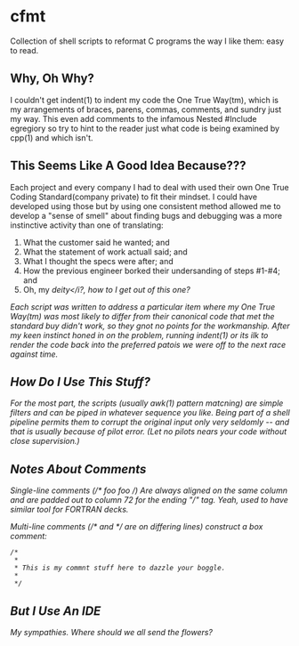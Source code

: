 # cfmt
Collection of shell scripts to reformat C programs the way I like them: easy to read.

## Why, Oh Why?
I couldn't get indent(1) to indent my code the One True Way(tm), which is my arrangements of braces, parens, commas, comments, and sundry just my way.
This even add comments to the infamous Nested #Include egregiory so try to hint to the reader just what code is being examined by cpp(1) and which isn't.

## This Seems Like A Good Idea Because???
Each project and every company I had to deal with used their own One True Coding Standard(company private) to fit their mindset.  I could have developed using those but by using one consistent method allowed me to develop a "sense of smell" about finding bugs and debugging was a more instinctive activity than one of translating:

1. What the customer said he wanted; and
2. What the statement of work actuall said; and
3. What I thought the specs were after; and
4. How the previous engineer borked their undersanding of steps #1-#4; and
5. Oh, my <i>deity</i?, how to I get out of this one?

Each script was written to address a particular item where my One True Way(tm) was most likely to differ from their canonical code that met the standard buy didn't work, so they gnot no points for the workmanship.  After my keen instinct honed in on the problem, running indent(1) or its ilk to render the code back into the preferred patois we were off to the next race against time.

## How Do I Use This Stuff?
For the most part, the scripts (usually awk(1) pattern matcning) are simple filters and can be piped in whatever sequence you like.  Being part of a shell pipeline permits them to corrupt the original input only very seldomly -- and that is usually because of pilot error.  (Let no pilots nears your code without close supervision.)

## Notes About Comments
Single-line comments (/* foo foo */) Are always aligned on the same column and are padded out to column 72 for the ending "*/" tag.  Yeah, used to have similar tool for FORTRAN decks.

Multi-line comments (/* and */ are on differing lines) construct a box comment:
```
/*
 *
 * This is my commnt stuff here to dazzle your boggle.
 *
 */
```

## But I Use An IDE
My sympathies.  Where should we all send the flowers?
